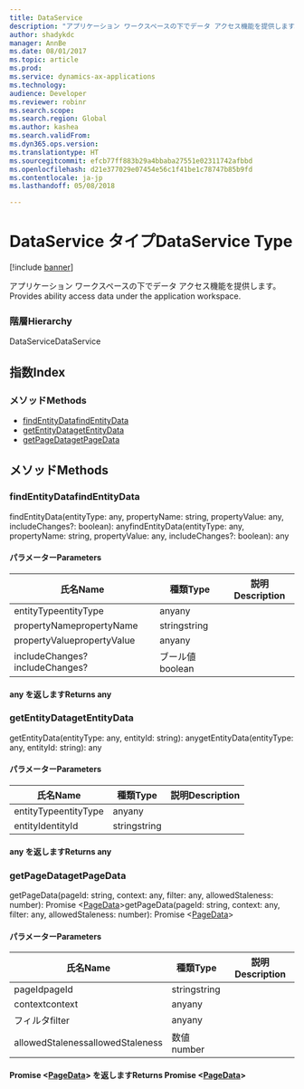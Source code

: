 ```yaml
---
title: DataService
description: "アプリケーション ワークスペースの下でデータ アクセス機能を提供します。"
author: shadykdc
manager: AnnBe
ms.date: 08/01/2017
ms.topic: article
ms.prod: 
ms.service: dynamics-ax-applications
ms.technology: 
audience: Developer
ms.reviewer: robinr
ms.search.scope: 
ms.search.region: Global
ms.author: kashea
ms.search.validFrom: 
ms.dyn365.ops.version: 
ms.translationtype: HT
ms.sourcegitcommit: efcb77ff883b29a4bbaba27551e02311742afbbd
ms.openlocfilehash: d21e377029e07454e56c1f41be1c78747b85b9fd
ms.contentlocale: ja-jp
ms.lasthandoff: 05/08/2018

---
```


# <a name="dataservice-type"></a><span data-ttu-id="f45fe-103">DataService タイプ</span><span class="sxs-lookup"><span data-stu-id="f45fe-103">DataService Type</span></span>

[!include [banner](../../../../includes/banner.md)]

<span data-ttu-id="f45fe-104">アプリケーション ワークスペースの下でデータ アクセス機能を提供します。</span><span class="sxs-lookup"><span data-stu-id="f45fe-104">Provides ability access data under the application workspace.</span></span>

### <a name="hierarchy"></a><span data-ttu-id="f45fe-105">階層</span><span class="sxs-lookup"><span data-stu-id="f45fe-105">Hierarchy</span></span>

<span data-ttu-id="f45fe-106">DataService</span><span class="sxs-lookup"><span data-stu-id="f45fe-106">DataService</span></span> <br>

## <a name="index"></a><span data-ttu-id="f45fe-107">指数</span><span class="sxs-lookup"><span data-stu-id="f45fe-107">Index</span></span>

### <a name="methods"></a><span data-ttu-id="f45fe-108">メソッド</span><span class="sxs-lookup"><span data-stu-id="f45fe-108">Methods</span></span>

* [<span data-ttu-id="f45fe-109">findEntityData</span><span class="sxs-lookup"><span data-stu-id="f45fe-109">findEntityData</span></span>](services-business-logic-services-idataservice.md#findentitydata)
* [<span data-ttu-id="f45fe-110">getEntityData</span><span class="sxs-lookup"><span data-stu-id="f45fe-110">getEntityData</span></span>](services-business-logic-services-idataservice.md#getentitydata)
* [<span data-ttu-id="f45fe-111">getPageData</span><span class="sxs-lookup"><span data-stu-id="f45fe-111">getPageData</span></span>](services-business-logic-services-idataservice.md#getpagedata)

## <a name="methods"></a><span data-ttu-id="f45fe-112">メソッド</span><span class="sxs-lookup"><span data-stu-id="f45fe-112">Methods</span></span>

### <a name="findentitydata"></a><span data-ttu-id="f45fe-113">findEntityData</span><span class="sxs-lookup"><span data-stu-id="f45fe-113">findEntityData</span></span>


<span data-ttu-id="f45fe-114">findEntityData(entityType: any, propertyName: string, propertyValue: any, includeChanges?: boolean): any</span><span class="sxs-lookup"><span data-stu-id="f45fe-114">findEntityData(entityType: any, propertyName: string, propertyValue: any, includeChanges?: boolean): any</span></span>




#### <a name="parameters"></a><span data-ttu-id="f45fe-115">パラメーター</span><span class="sxs-lookup"><span data-stu-id="f45fe-115">Parameters</span></span>

| <span data-ttu-id="f45fe-116">氏名</span><span class="sxs-lookup"><span data-stu-id="f45fe-116">Name</span></span> | <span data-ttu-id="f45fe-117">種類</span><span class="sxs-lookup"><span data-stu-id="f45fe-117">Type</span></span> | <span data-ttu-id="f45fe-118">説明</span><span class="sxs-lookup"><span data-stu-id="f45fe-118">Description</span></span> |
| ---- | ---- | ----------- |
| <span data-ttu-id="f45fe-119">entityType</span><span class="sxs-lookup"><span data-stu-id="f45fe-119">entityType</span></span>|<span data-ttu-id="f45fe-120">any</span><span class="sxs-lookup"><span data-stu-id="f45fe-120">any</span></span>||
| <span data-ttu-id="f45fe-121">propertyName</span><span class="sxs-lookup"><span data-stu-id="f45fe-121">propertyName</span></span>|<span data-ttu-id="f45fe-122">string</span><span class="sxs-lookup"><span data-stu-id="f45fe-122">string</span></span>||
| <span data-ttu-id="f45fe-123">propertyValue</span><span class="sxs-lookup"><span data-stu-id="f45fe-123">propertyValue</span></span>|<span data-ttu-id="f45fe-124">any</span><span class="sxs-lookup"><span data-stu-id="f45fe-124">any</span></span>||
| <span data-ttu-id="f45fe-125">includeChanges?</span><span class="sxs-lookup"><span data-stu-id="f45fe-125">includeChanges?</span></span>|<span data-ttu-id="f45fe-126">ブール値</span><span class="sxs-lookup"><span data-stu-id="f45fe-126">boolean</span></span>||

#### <a name="returns-any"></a><span data-ttu-id="f45fe-127">any を返します</span><span class="sxs-lookup"><span data-stu-id="f45fe-127">Returns any</span></span>

### <a name="getentitydata"></a><span data-ttu-id="f45fe-128">getEntityData</span><span class="sxs-lookup"><span data-stu-id="f45fe-128">getEntityData</span></span>


<span data-ttu-id="f45fe-129">getEntityData(entityType: any, entityId: string): any</span><span class="sxs-lookup"><span data-stu-id="f45fe-129">getEntityData(entityType: any, entityId: string): any</span></span>




#### <a name="parameters"></a><span data-ttu-id="f45fe-130">パラメーター</span><span class="sxs-lookup"><span data-stu-id="f45fe-130">Parameters</span></span>

| <span data-ttu-id="f45fe-131">氏名</span><span class="sxs-lookup"><span data-stu-id="f45fe-131">Name</span></span> | <span data-ttu-id="f45fe-132">種類</span><span class="sxs-lookup"><span data-stu-id="f45fe-132">Type</span></span> | <span data-ttu-id="f45fe-133">説明</span><span class="sxs-lookup"><span data-stu-id="f45fe-133">Description</span></span> |
| ---- | ---- | ----------- |
| <span data-ttu-id="f45fe-134">entityType</span><span class="sxs-lookup"><span data-stu-id="f45fe-134">entityType</span></span>|<span data-ttu-id="f45fe-135">any</span><span class="sxs-lookup"><span data-stu-id="f45fe-135">any</span></span>||
| <span data-ttu-id="f45fe-136">entityId</span><span class="sxs-lookup"><span data-stu-id="f45fe-136">entityId</span></span>|<span data-ttu-id="f45fe-137">string</span><span class="sxs-lookup"><span data-stu-id="f45fe-137">string</span></span>||

#### <a name="returns-any"></a><span data-ttu-id="f45fe-138">any を返します</span><span class="sxs-lookup"><span data-stu-id="f45fe-138">Returns any</span></span>

### <a name="getpagedata"></a><span data-ttu-id="f45fe-139">getPageData</span><span class="sxs-lookup"><span data-stu-id="f45fe-139">getPageData</span></span>


<span data-ttu-id="f45fe-140">getPageData(pageId: string, context: any, filter: any, allowedStaleness: number): Promise &lt;[PageData](services-business-logic-services-ipagedata.md)&gt;</span><span class="sxs-lookup"><span data-stu-id="f45fe-140">getPageData(pageId: string, context: any, filter: any, allowedStaleness: number): Promise &lt;[PageData](services-business-logic-services-ipagedata.md)&gt;</span></span>




#### <a name="parameters"></a><span data-ttu-id="f45fe-141">パラメーター</span><span class="sxs-lookup"><span data-stu-id="f45fe-141">Parameters</span></span>

| <span data-ttu-id="f45fe-142">氏名</span><span class="sxs-lookup"><span data-stu-id="f45fe-142">Name</span></span> | <span data-ttu-id="f45fe-143">種類</span><span class="sxs-lookup"><span data-stu-id="f45fe-143">Type</span></span> | <span data-ttu-id="f45fe-144">説明</span><span class="sxs-lookup"><span data-stu-id="f45fe-144">Description</span></span> |
| ---- | ---- | ----------- |
| <span data-ttu-id="f45fe-145">pageId</span><span class="sxs-lookup"><span data-stu-id="f45fe-145">pageId</span></span>|<span data-ttu-id="f45fe-146">string</span><span class="sxs-lookup"><span data-stu-id="f45fe-146">string</span></span>||
| <span data-ttu-id="f45fe-147">context</span><span class="sxs-lookup"><span data-stu-id="f45fe-147">context</span></span>|<span data-ttu-id="f45fe-148">any</span><span class="sxs-lookup"><span data-stu-id="f45fe-148">any</span></span>||
| <span data-ttu-id="f45fe-149">フィルタ</span><span class="sxs-lookup"><span data-stu-id="f45fe-149">filter</span></span>|<span data-ttu-id="f45fe-150">any</span><span class="sxs-lookup"><span data-stu-id="f45fe-150">any</span></span>||
| <span data-ttu-id="f45fe-151">allowedStaleness</span><span class="sxs-lookup"><span data-stu-id="f45fe-151">allowedStaleness</span></span>|<span data-ttu-id="f45fe-152">数値</span><span class="sxs-lookup"><span data-stu-id="f45fe-152">number</span></span>||

#### <a name="returns-promise-ltpagedataservices-business-logic-services-ipagedatamdgt"></a><span data-ttu-id="f45fe-153">Promise &lt;[PageData](services-business-logic-services-ipagedata.md)&gt; を返します</span><span class="sxs-lookup"><span data-stu-id="f45fe-153">Returns Promise &lt;[PageData](services-business-logic-services-ipagedata.md)&gt;</span></span>


